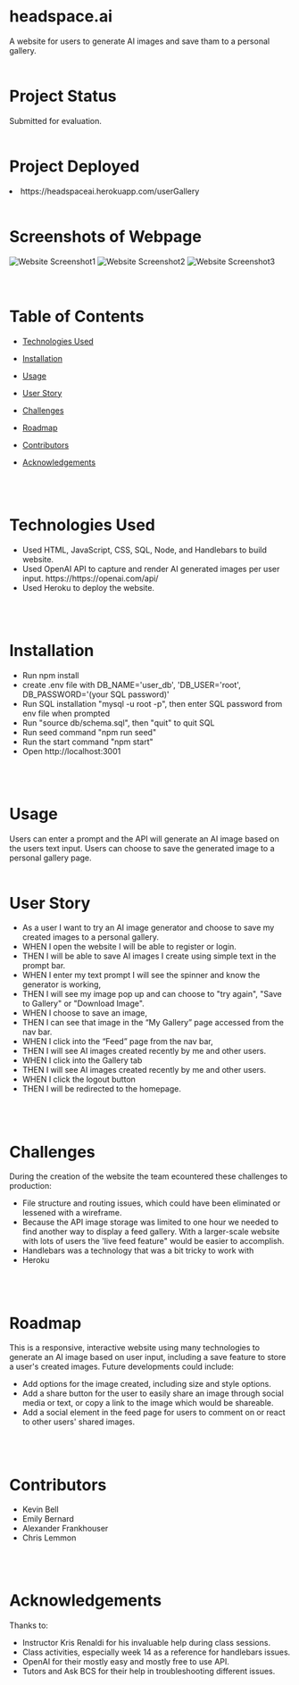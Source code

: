 # headspace.ai  
A website for users to generate AI images and save tham to a personal gallery.
<br>
<br>
# Project Status
Submitted for evaluation.
<br>
<br>
# Project Deployed
<li>https://headspaceai.herokuapp.com/userGallery 
<br>
<br>

# Screenshots of Webpage
<img src="" alt="Website Screenshot1">
<img src="" alt="Website Screenshot2">
<img src="" alt="Website Screenshot3">
<br>
<br>
<br>

# Table of Contents

  * [Technologies Used](#technologies-used)

  * [Installation](#installation)

  * [Usage](#usage)
  
  * [User Story](#user-story)

  * [Challenges](#challenges)
  
  * [Roadmap](#roadmap)
  
  * [Contributors](#contributors)

  * [Acknowledgements](#acknowledgements)
<br>
<br>

# Technologies Used
<ul>
<li>Used HTML, JavaScript, CSS, SQL, Node, and Handlebars to build website.
<li>Used OpenAI API to capture and render AI generated images per user input. https://https://openai.com/api/ 
<li>Used Heroku to deploy the website.
</ul>
<br>
<br>

# Installation
<ul>
<li>Run npm install
<li>create .env file with DB_NAME='user_db', 'DB_USER='root', DB_PASSWORD='(your SQL password)'
<li>Run SQL installation "mysql -u root -p", then enter SQL password from env file when prompted
<li>Run "source db/schema.sql", then "quit" to quit SQL
<li>Run seed command "npm run seed"
<li>Run the start command "npm start"
<li>Open http://localhost:3001
</ul>
<br>
<br>

# Usage
Users can enter a prompt and the API will generate an AI image based on the users text input.
Users can choose to save the generated image to a personal gallery page.
<br>
<br>

# User Story
<ul>
<li>As a user I want to try an AI image generator and choose to save my created images to a personal gallery.
<li>WHEN I open the website I will be able to register or login.
<li>THEN I will be able to save AI images I create using simple text in the prompt bar.
<li>WHEN I enter my text prompt I will see the spinner and know the generator is working,
<li>THEN I will see my image pop up and can choose to "try again", "Save to Gallery" or "Download Image".
<li>WHEN I choose to save an image,
<li>THEN I can see that image in the “My Gallery” page accessed from the nav bar.
<li>WHEN I click into the “Feed” page from the nav bar,
<li>THEN I will see AI images created recently by me and other users.
<li>WHEN I click into the Gallery tab 
<li>THEN I will see AI images created recently by me and other users.
<li>WHEN I click the logout button 
<li>THEN I will be redirected to the homepage.
</ul>
<br>
<br>

# Challenges
During the creation of the website the team ecountered these challenges to production:
<ul>
<li>File structure and routing issues, which could have been eliminated or lessened with a wireframe.
<li>Because the API image storage was limited to one hour we needed to find another way to display a feed gallery.  With a larger-scale website with lots of users the 'live feed feature" would be easier to accomplish.
<li>Handlebars was a technology that was a bit tricky to work with
<li>Heroku
</ul>
<br>
<br>


# Roadmap
This is a responsive, interactive website using many technologies to generate an AI image based on user input, including a save feature to store a user's created images. Future developments could include:
<ul>
<li>Add options for the image created, including size and style options.
<li>Add a share button for the user to easily share an image through social media or text, or copy a link to the image which would be shareable.
<li>Add a social element in the feed page for users to  comment on or react to other users' shared images.
</ul>
<br>
<br>

# Contributors
<ul>
<li>Kevin Bell
<li>Emily Bernard
<li>Alexander Frankhouser
<li>Chris Lemmon
</ul>
<br>
<br>

# Acknowledgements
Thanks to:
<ul>
<li>Instructor Kris Renaldi for his invaluable help during class sessions.
<li>Class activities, especially week 14 as a reference for handlebars issues.
<li>OpenAI for their mostly easy and mostly free to use API.
<li>Tutors and Ask BCS for their help in troubleshooting different issues.
</ul>